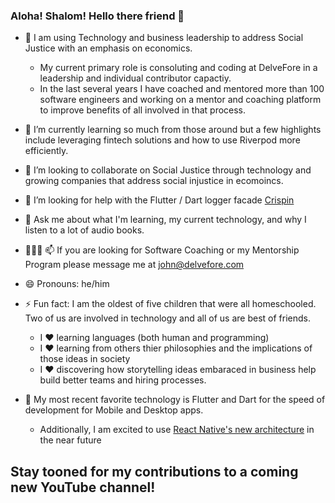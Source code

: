 ### Aloha! Shalom! Hello there friend 👋


- 🔭 I am using Technology and business leadership to address Social Justice with an emphasis on economics. 
  - My current primary role is consoluting and coding at DelveFore in a leadership and individual contributor capactiy. 
  - In the last several years I have coached and mentored more than 100 software engineers and working on a mentor and coaching platform to improve benefits of all involved in that process.

- 🌱 I’m currently learning so much from those around but a few highlights include leveraging fintech solutions and how to use Riverpod more efficiently.

- 👯 I’m looking to collaborate on Social Justice through technology and growing companies that address social injustice in ecomoincs.

- 🤔 I’m looking for help with the Flutter / Dart logger facade [Crispin](https://docs.page/delvefore/crispin)

- 💬 Ask me about what I'm learning, my current technology, and why I listen to a lot of audio books.

- 🧑‍🤝‍🧑 📫 If you are looking for Software Coaching or my Mentorship Program please message me at john@delvefore.com

- 😄 Pronouns: he/him

- ⚡ Fun fact: I am the oldest of five children that were all homeschooled. Two of us are involved in technology and all of us are best of friends.
  - I ❤️ learning languages (both human and programming)
  - I ❤️ learning from others thier philosophies and the implications of those ideas in society
  - I ❤️ discovering how storytelling ideas embaraced in business help build better teams and hiring processes. 

- 🤖 My most recent favorite technology is Flutter and Dart for the speed of development for Mobile and Desktop apps. 
  - Additionally, I am excited to use [React Native's new architecture](https://reactnative.dev/docs/the-new-architecture/why) in the near future


## Stay tooned for my contributions to a coming new YouTube channel!
